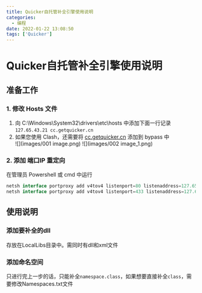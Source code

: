 ```yaml
---
title: Quicker自托管补全引擎使用说明
categories:
  - 编程
date: 2022-01-22 13:08:50
tags: ['Quicker']
---
```


# Quicker自托管补全引擎使用说明

## 准备工作

### 1. 修改 Hosts 文件  

1. 向 C:\Windows\System32\drivers\etc\hosts 中添加下面一行记录  
	`127.65.43.21 cc.getquicker.cn`
2. 如果您使用 Clash，还需要将 [cc.getquicker.cn](http://cc.getquicker.cn) 添加到 bypass 中  
![](images/001 image.png)
![](images/002 image_1.png)

### 2. 添加 端口IP 重定向  

在管理员 Powershell 或 cmd 中运行  

```Go
netsh interface portproxy add v4tov4 listenport=80 listenaddress=127.65.43.21 connectport=5000 connectaddress=127.0.0.1  
netsh interface portproxy add v4tov4 listenport=433 listenaddress=127.65.43.21 connectport=5000 connectaddress=127.0.0.1

```

## 使用说明

### 添加要补全的dll

存放在LocalLibs目录中。需同时有dll和xml文件

### 添加命名空间

只进行完上一步的话，只能补全`namespace.class`，如果想要直接补全`class`，需要修改Namespaces.txt文件